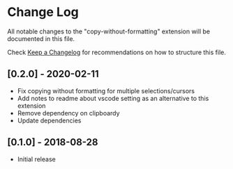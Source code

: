 # Change Log

All notable changes to the "copy-without-formatting" extension will be documented in this file.

Check [Keep a Changelog](http://keepachangelog.com/) for recommendations on how to structure this file.

## [0.2.0] - 2020-02-11

- Fix copying without formatting for multiple selections/cursors
- Add notes to readme about vscode setting as an alternative to this extension
- Remove dependency on clipboardy
- Update dependencies

## [0.1.0] - 2018-08-28

- Initial release

